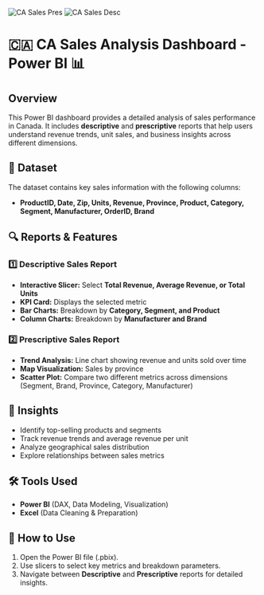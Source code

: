 
![CA Sales Pres](https://github.com/user-attachments/assets/e316eb2e-401d-41ad-a5bd-4763d15fbf71)
![CA Sales Desc](https://github.com/user-attachments/assets/40afd9f9-4fc7-4924-bb27-531d3a355ee9)


# 🇨🇦 CA Sales Analysis Dashboard - Power BI 📊  

## Overview  
This Power BI dashboard provides a detailed analysis of sales performance in Canada. It includes **descriptive** and **prescriptive** reports that help users understand revenue trends, unit sales, and business insights across different dimensions.  

## 📂 Dataset  
The dataset contains key sales information with the following columns:  
- **ProductID, Date, Zip, Units, Revenue, Province, Product, Category, Segment, Manufacturer, OrderID, Brand**  

## 🔍 Reports & Features  

### 1️⃣ **Descriptive Sales Report**  
- **Interactive Slicer:** Select **Total Revenue, Average Revenue, or Total Units**  
- **KPI Card:** Displays the selected metric  
- **Bar Charts:** Breakdown by **Category, Segment, and Product**  
- **Column Charts:** Breakdown by **Manufacturer and Brand**  

### 2️⃣ **Prescriptive Sales Report**  
- **Trend Analysis:** Line chart showing revenue and units sold over time  
- **Map Visualization:** Sales by province  
- **Scatter Plot:** Compare two different metrics across dimensions (Segment, Brand, Province, Category, Manufacturer)  

## 🎯 Insights  
- Identify top-selling products and segments  
- Track revenue trends and average revenue per unit  
- Analyze geographical sales distribution  
- Explore relationships between sales metrics  

## 🛠 Tools Used  
- **Power BI** (DAX, Data Modeling, Visualization)  
- **Excel** (Data Cleaning & Preparation)  

## 📌 How to Use  
1. Open the Power BI file (.pbix).  
2. Use slicers to select key metrics and breakdown parameters.  
3. Navigate between **Descriptive** and **Prescriptive** reports for detailed insights.  

